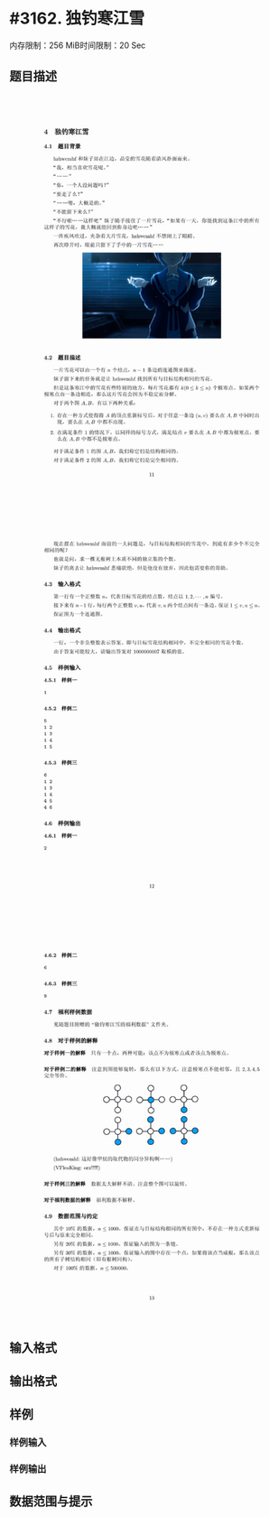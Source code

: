 # #3162. 独钓寒江雪

内存限制：256 MiB时间限制：20 Sec

## 题目描述

![](upload/201305/problem-10.jpg)

![](upload/201305/problem-11.jpg)

![](upload/201305/problem-12.jpg)

## 输入格式

## 输出格式

## 样例

### 样例输入

### 样例输出

## 数据范围与提示
